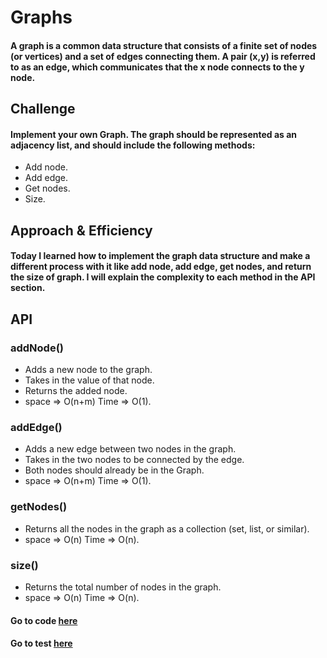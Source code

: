 # Graphs

#### A graph is a common data structure that consists of a finite set of nodes (or vertices) and a set of edges connecting them. A pair (x,y) is referred to as an edge, which communicates that the x node connects to the y node.


## Challenge
#### Implement your own Graph. The graph should be represented as an adjacency list, and should include the following methods:
- Add node.
- Add edge.
- Get nodes.
- Size.


## Approach & Efficiency
#### Today I learned how to implement the graph data structure and make a different process with it like add node, add edge, get nodes, and return the size of graph. I will explain the complexity to each method in the API section.

## API
### addNode() 

- Adds a new node to the graph.
- Takes in the value of that node.
- Returns the added node.
- space => O(n+m) Time => O(1).

 
### addEdge() 

- Adds a new edge between two nodes in the graph.
- Takes in the two nodes to be connected by the edge.
- Both nodes should already be in the Graph.
- space => O(n+m) Time => O(1).


### getNodes() 

- Returns all the nodes in the graph as a collection (set, list, or similar).
- space => O(n) Time => O(n).



### size() 

- Returns the total number of nodes in the graph.
- space => O(n) Time => O(n).


#### Go to code [here](../../app/src/main/java/CodeChallenges/Challenge35_36)
#### Go to test [here](../../app/src/test/java/CodeChallenges/Challenge35_36/AppTest.java)